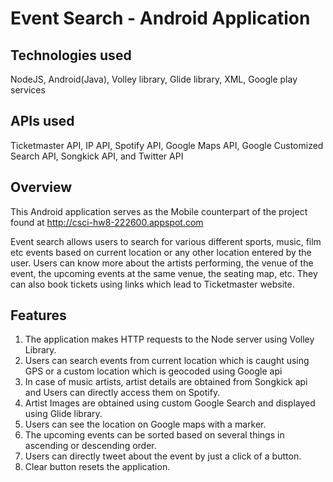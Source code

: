 # Event Search - Android Application

## Technologies used
NodeJS, Android(Java), Volley library, Glide library, XML, Google play services

## APIs used
Ticketmaster API, IP API, Spotify API, Google Maps API, Google Customized Search API, Songkick API, and Twitter API

## Overview
This Android application serves as the Mobile counterpart of the project found at http://csci-hw8-222600.appspot.com

Event search allows users to search for various different sports, music, film etc events based on current location or any other location entered by the user. Users can know more about the artists performing, the venue of the event, the upcoming events at the same venue, the seating map, etc. They can also book tickets using links which lead to Ticketmaster website.

## Features
1. The application makes HTTP requests to the Node server using Volley Library. 
2. Users can search events from current location which is caught using GPS or a custom location which is geocoded using Google api
3. In case of music artists, artist details are obtained from Songkick api and Users can directly access them on Spotify.
4. Artist Images are obtained using custom Google Search and displayed using Glide library.
5. Users can see the location on Google maps with a marker.
6. The upcoming events can be sorted based on several things in ascending or descending order.
7. Users can directly tweet about the event by just a click of a button.
8. Clear button resets the application.
